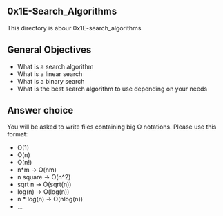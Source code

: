## 0x1E-Search_Algorithms

This directory is abour 0x1E-search_algorithms

## General Objectives
* What is a search algorithm
* What is a linear search
* What is a binary search
* What is the best search algorithm to use depending on your needs

## Answer choice
You will be asked to write files containing big O notations. Please use this format:
* O(1)
* O(n)
* O(n!)
* n*m -> O(nm)
* n square -> O(n^2)
* sqrt n -> O(sqrt(n))
* log(n) -> O(log(n))
* n * log(n) -> O(nlog(n))
* ...
